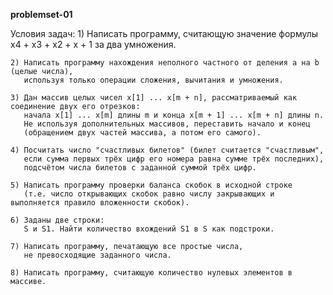**problemset-01**

Условия задач:
    1) Написать программу, считающую значение формулы x4 + x3 + x2 + x + 1 за два умножения.

    2) Написать программу нахождения неполного частного от деления a на b (целые числа),
       используя только операции сложения, вычитания и умножения.

    3) Дан массив целых чисел x[1] ... x[m + n], рассматриваемый как соединение двух его отрезков:
       начала x[1] ... x[m] длины m и конца x[m + 1] ... x[m + n] длины n.
       Не используя дополнительных массивов, переставить начало и конец
       (обращением двух частей массива, а потом его самого).

    4) Посчитать число "счастливых билетов" (билет считается "счастливым",
       если сумма первых трёх цифр его номера равна сумме трёх последних),
       подсчётом числа билетов с заданной суммой трёх цифр.

    5) Написать программу проверки баланса скобок в исходной строке
       (т.е. число открывающих скобок равно числу закрывающих и выполняется правило вложенности скобок).

    6) Заданы две строки:
       S и S1. Найти количество вхождений S1 в S как подстроки.

    7) Написать программу, печатающую все простые числа,
       не превосходящие заданного числа.

    8) Написать программу, считающую количество нулевых элементов в массиве.
